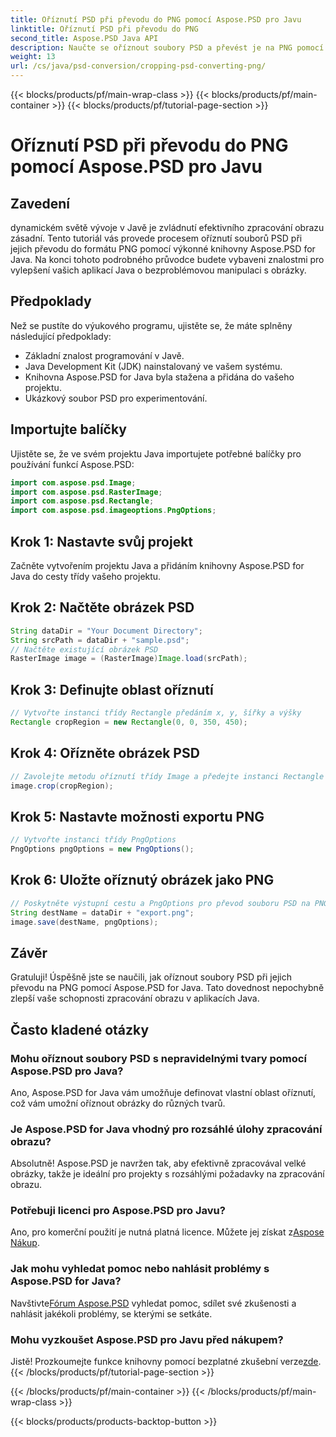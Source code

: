 ```yaml
---
title: Oříznutí PSD při převodu do PNG pomocí Aspose.PSD pro Javu
linktitle: Oříznutí PSD při převodu do PNG
second_title: Aspose.PSD Java API
description: Naučte se oříznout soubory PSD a převést je na PNG pomocí Aspose.PSD for Java. Vylepšete své Java aplikace o efektivní zpracování obrazu.
weight: 13
url: /cs/java/psd-conversion/cropping-psd-converting-png/
---
```


{{< blocks/products/pf/main-wrap-class >}}
{{< blocks/products/pf/main-container >}}
{{< blocks/products/pf/tutorial-page-section >}}

# Oříznutí PSD při převodu do PNG pomocí Aspose.PSD pro Javu

## Zavedení
dynamickém světě vývoje v Javě je zvládnutí efektivního zpracování obrazu zásadní. Tento tutoriál vás provede procesem oříznutí souborů PSD při jejich převodu do formátu PNG pomocí výkonné knihovny Aspose.PSD for Java. Na konci tohoto podrobného průvodce budete vybaveni znalostmi pro vylepšení vašich aplikací Java o bezproblémovou manipulaci s obrázky.
## Předpoklady
Než se pustíte do výukového programu, ujistěte se, že máte splněny následující předpoklady:
- Základní znalost programování v Javě.
- Java Development Kit (JDK) nainstalovaný ve vašem systému.
- Knihovna Aspose.PSD for Java byla stažena a přidána do vašeho projektu.
- Ukázkový soubor PSD pro experimentování.
## Importujte balíčky
Ujistěte se, že ve svém projektu Java importujete potřebné balíčky pro používání funkcí Aspose.PSD:
```java
import com.aspose.psd.Image;
import com.aspose.psd.RasterImage;
import com.aspose.psd.Rectangle;
import com.aspose.psd.imageoptions.PngOptions;
```
## Krok 1: Nastavte svůj projekt
Začněte vytvořením projektu Java a přidáním knihovny Aspose.PSD for Java do cesty třídy vašeho projektu.
## Krok 2: Načtěte obrázek PSD
```java
String dataDir = "Your Document Directory";
String srcPath = dataDir + "sample.psd";
// Načtěte existující obrázek PSD
RasterImage image = (RasterImage)Image.load(srcPath);
```
## Krok 3: Definujte oblast oříznutí
```java
// Vytvořte instanci třídy Rectangle předáním x, y, šířky a výšky
Rectangle cropRegion = new Rectangle(0, 0, 350, 450);
```
## Krok 4: Ořízněte obrázek PSD
```java
// Zavolejte metodu oříznutí třídy Image a předejte instanci Rectangle
image.crop(cropRegion);
```
## Krok 5: Nastavte možnosti exportu PNG
```java
// Vytvořte instanci třídy PngOptions
PngOptions pngOptions = new PngOptions();
```
## Krok 6: Uložte oříznutý obrázek jako PNG
```java
// Poskytněte výstupní cestu a PngOptions pro převod souboru PSD na PNG a uložení výstupu
String destName = dataDir + "export.png";
image.save(destName, pngOptions);
```
## Závěr
Gratuluji! Úspěšně jste se naučili, jak oříznout soubory PSD při jejich převodu na PNG pomocí Aspose.PSD for Java. Tato dovednost nepochybně zlepší vaše schopnosti zpracování obrazu v aplikacích Java.
## Často kladené otázky
### Mohu oříznout soubory PSD s nepravidelnými tvary pomocí Aspose.PSD pro Java?
Ano, Aspose.PSD for Java vám umožňuje definovat vlastní oblast oříznutí, což vám umožní oříznout obrázky do různých tvarů.
### Je Aspose.PSD for Java vhodný pro rozsáhlé úlohy zpracování obrazu?
Absolutně! Aspose.PSD je navržen tak, aby efektivně zpracovával velké obrázky, takže je ideální pro projekty s rozsáhlými požadavky na zpracování obrazu.
### Potřebuji licenci pro Aspose.PSD pro Javu?
 Ano, pro komerční použití je nutná platná licence. Můžete jej získat z[Aspose Nákup](https://purchase.aspose.com/buy).
### Jak mohu vyhledat pomoc nebo nahlásit problémy s Aspose.PSD for Java?
 Navštivte[Fórum Aspose.PSD](https://forum.aspose.com/c/psd/34) vyhledat pomoc, sdílet své zkušenosti a nahlásit jakékoli problémy, se kterými se setkáte.
### Mohu vyzkoušet Aspose.PSD pro Javu před nákupem?
 Jistě! Prozkoumejte funkce knihovny pomocí bezplatné zkušební verze[zde](https://releases.aspose.com/).
{{< /blocks/products/pf/tutorial-page-section >}}

{{< /blocks/products/pf/main-container >}}
{{< /blocks/products/pf/main-wrap-class >}}

{{< blocks/products/products-backtop-button >}}
